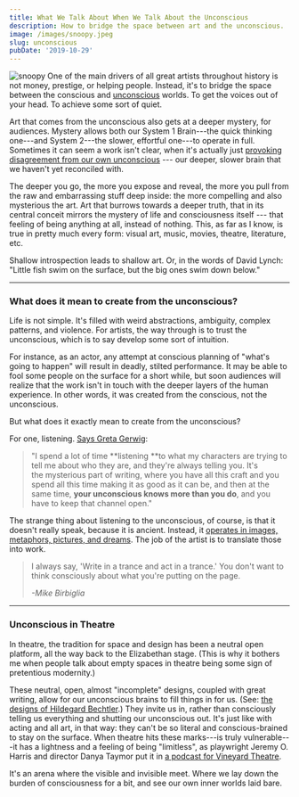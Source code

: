 ```yaml
---
title: What We Talk About When We Talk About the Unconscious
description: How to bridge the space between art and the unconscious.
image: /images/snoopy.jpeg
slug: unconscious
pubDate: '2019-10-29'
---
```


![snoopy](/images/snoopy.jpeg)
One of the main drivers of all great artists throughout history is not money, prestige, or helping people. Instead, it's to bridge the space between the conscious and [unconscious](https://www.guscuddy.com/2019/06/25/art-and-unconscious/) worlds. To get the voices out of your head. To achieve some sort of quiet.

Art that comes from the unconscious also gets at a deeper mystery, for audiences. Mystery allows both our System 1 Brain---the quick thinking one---and System 2---the slower, effortful one---to operate in full. Sometimes it can seem a work isn't clear, when it's actually just [provoking disagreement from our own unconscious](https://twitter.com/chris_shinn/status/1116482341105483778) --- our deeper, slower brain that we haven't yet reconciled with.

The deeper you go, the more you expose and reveal, the more you pull from the raw and embarrassing stuff deep inside: the more compelling and also mysterious the art. Art that burrows towards a deeper truth, that in its central conceit mirrors the mystery of life and consciousness itself --- that feeling of being anything at all, instead of nothing. This, as far as I know, is true in pretty much every form: visual art, music, movies, theatre, literature, etc.

Shallow introspection leads to shallow art. Or, in the words of David Lynch: "Little fish swim on the surface, but the big ones swim down below."

---

### What does it mean to create from the unconscious?

Life is not simple. It's filled with weird abstractions, ambiguity, complex patterns, and violence. For artists, the way through is to trust the unconscious, which is to say develop some sort of intuition.

For instance, as an actor, any attempt at conscious planning of "what's going to happen" will result in deadly, stilted performance. It may be able to fool some people on the surface for a short while, but soon audiences will realize that the work isn't in touch with the deeper layers of the human experience. In other words, it was created from the conscious, not the unconscious.

But what does it exactly mean to create from the unconscious?

For one, listening. [Says Greta Gerwig](https://www.indiewire.com/2018/05/screenwriting-advice-paul-thomas-anderson-greta-gerwig-1201962599/):

> "I spend a lot of time **listening **to what my characters are trying to tell me about who they are, and they're always telling you. It's the mysterious part of writing, where you have all this craft and you spend all this time making it as good as it can be, and then at the same time, **your unconscious knows more than you do**, and you have to keep that channel open."

The strange thing about listening to the unconscious, of course, is that it doesn't really speak, because it is ancient. Instead, it [operates in images, metaphors, pictures, and dreams](http://nautil.us/issue/47/consciousness/the-kekul-problem). The job of the artist is to translate those into work.

> I always say, 'Write in a trance and act in a trance.' You don't want to think consciously about what you're putting on the page.
>
> _-Mike Birbiglia_

---

### Unconscious in Theatre

In theatre, the tradition for space and design has been a neutral open platform, all the way back to the Elizabethan stage. (This is why it bothers me when people talk about empty spaces in theatre being some sign of pretentious modernity.)

These neutral, open, almost "incomplete" designs, coupled with great writing, allow for our unconscious brains to fill things in for us. (See: [the designs of Hildegard Bechtler](https://www.theguardian.com/stage/2019/oct/23/hildegard-bechtler-in-pictures).) They invite us in, rather than consciously telling us everything and shutting our unconscious out. It's just like with acting and all art, in that way: they can't be so literal and conscious-brained to stay on the surface. When theatre hits these marks---is truly vulnerable---it has a lightness and a feeling of being "limitless", as playwright Jeremy O. Harris and director Danya Taymor put it in [a podcast for Vineyard Theatre](https://player.fm/series/theatre-uncorked/episode-10-jeremy-oharris-and-danya-taymor).

It's an arena where the visible and invisible meet. Where we lay down the burden of consciousness for a bit, and see our own inner worlds laid bare.
